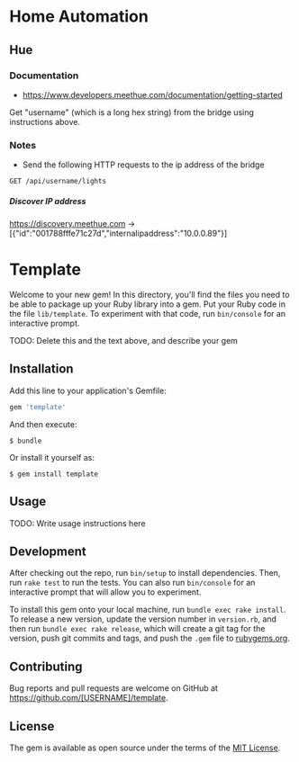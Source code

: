 # Home Automation

## Hue

### Documentation
* https://www.developers.meethue.com/documentation/getting-started

Get "username" (which is a long hex string) from the bridge using instructions above.

### Notes

* Send the following HTTP requests to the ip address of the bridge

````
GET /api/username/lights
````

##### Discover IP address
https://discovery.meethue.com -> [{"id":"001788fffe71c27d","internalipaddress":"10.0.0.89"}]

# Template

Welcome to your new gem! In this directory, you'll find the files you need to be able to package up your Ruby library into a gem. Put your Ruby code in the file `lib/template`. To experiment with that code, run `bin/console` for an interactive prompt.

TODO: Delete this and the text above, and describe your gem

## Installation

Add this line to your application's Gemfile:

```ruby
gem 'template'
```

And then execute:

    $ bundle

Or install it yourself as:

    $ gem install template

## Usage

TODO: Write usage instructions here

## Development

After checking out the repo, run `bin/setup` to install dependencies. Then, run `rake test` to run the tests. You can also run `bin/console` for an interactive prompt that will allow you to experiment.

To install this gem onto your local machine, run `bundle exec rake install`. To release a new version, update the version number in `version.rb`, and then run `bundle exec rake release`, which will create a git tag for the version, push git commits and tags, and push the `.gem` file to [rubygems.org](https://rubygems.org).

## Contributing

Bug reports and pull requests are welcome on GitHub at https://github.com/[USERNAME]/template.

## License

The gem is available as open source under the terms of the [MIT License](https://opensource.org/licenses/MIT).

